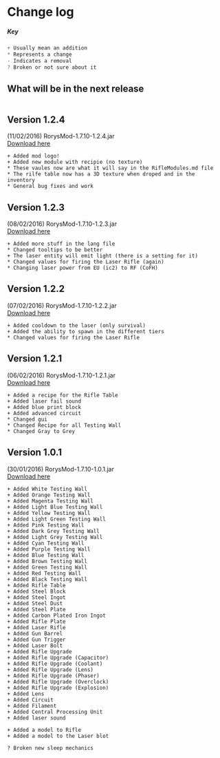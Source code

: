 # Change log
##### Key
```java
+ Usually mean an addition
* Represents a change
- Indicates a removal 
? Broken or not sure about it
```
## What will be in the next release
```
```
## Version 1.2.4
(11/02/2016) RorysMod-1.7.10-1.2.4.jar<br>
[Download here](https://github.com/GOGO98901/RorysMod/releases/tag/1.2.4)
```
+ Added mod logo!
+ Added new module with recipie (no texture)
* These vaules now are what it will say in the RifleModules.md file
* The rilfe table now has a 3D texture when droped and in the inventory
* General bug fixes and work
```
## Version 1.2.3
(08/02/2016) RorysMod-1.7.10-1.2.3.jar<br>
[Download here](https://github.com/GOGO98901/RorysMod/releases/tag/1.2.3)
```
+ Added more stuff in the lang file
* Changed tooltips to be better
+ The laser entity will emit light (there is a setting for it)
* Changed values for firing the Laser Rifle (again)
* Changing laser power from EU (ic2) to RF (CoFH)
```
## Version 1.2.2
(07/02/2016) RorysMod-1.7.10-1.2.2.jar<br>
[Download here](https://github.com/GOGO98901/RorysMod/releases/tag/1.2.2)
```
+ Added cooldown to the laser (only survival)
+ Added the ability to spawn in the different tiers
* Changed values for firing the Laser Rifle
```

## Version 1.2.1
(06/02/2016) RorysMod-1.7.10-1.2.1.jar<br>
[Download here](https://github.com/GOGO98901/RorysMod/releases/tag/1.2.1)
```
+ Added a recipe for the Rifle Table
+ Added laser fail sound
+ Added blue print block
+ Added advanced circuit
* Changed gui
* Changed Recipe for all Testing Wall
* Changed Gray to Grey
```

## Version 1.0.1
(30/01/2016) RorysMod-1.7.10-1.0.1.jar<br>
[Download here](https://github.com/GOGO98901/RorysMod/releases/tag/1.0.1)
```
+ Added White Testing Wall
+ Added Orange Testing Wall
+ Added Magenta Testing Wall
+ Added Light Blue Testing Wall
+ Added Yellow Testing Wall
+ Added Light Green Testing Wall
+ Added Pink Testing Wall
+ Added Dark Grey Testing Wall
+ Added Light Grey Testing Wall
+ Added Cyan Testing Wall
+ Added Purple Testing Wall
+ Added Blue Testing Wall
+ Added Brown Testing Wall
+ Added Green Testing Wall
+ Added Red Testing Wall
+ Added Black Testing Wall
+ Added Rifle Table
+ Added Steel Block
+ Added Steel Ingot
+ Added Steel Dust
+ Added Steel Plate
+ Added Carbon Plated Iron Ingot
+ Added Rifle Plate
+ Added Laser Rifle
+ Added Gun Barrel
+ Added Gun Trigger
+ Added Laser Bolt
+ Added Rifle Upgrade
+ Added Rifle Upgrade (Capacitor)
+ Added Rifle Upgrade (Coolant)
+ Added Rifle Upgrade (Lens)
+ Added Rifle Upgrade (Phaser)
+ Added Rifle Upgrade (Overclock)
+ Added Rifle Upgrade (Explosion)
+ Added Lens
+ Added Circuit
+ Added Filament
+ Added Central Processing Unit
+ Added laser sound

+ Added a model to Rifle
+ Added a model to the Laser blot

? Broken new sleep mechanics
```
